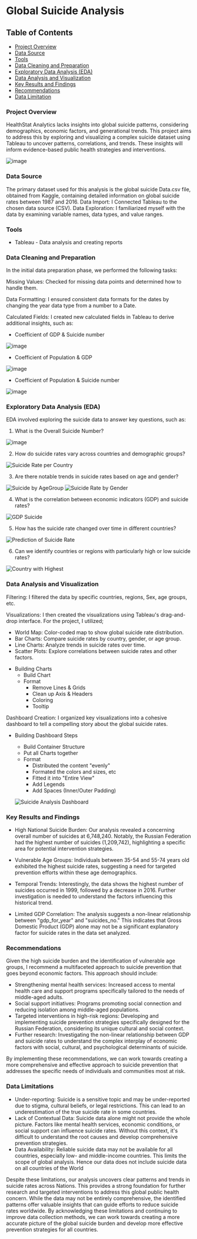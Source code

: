 # Global Suicide Analysis

## Table of Contents

- [Project Overview](#project-overview)
- [Data Source](#data-source)
- [Tools](#tools)
- [Data Cleaning and Preparation](#data-cleaning-and-preparation)
- [Exploratory Data Analysis (EDA)](#exploratory-data-analysis-eda)
- [Data Analysis and Visualization](#data-analysis-and-visualization)
- [Key Results and Findings](#key-results-and-findings)
- [Recommendations](#recommendations)
- [Data Limitation](#data-limitations)

### Project Overview

HealthStat Analytics lacks insights into global suicide patterns, considering demographics, economic factors, and generational trends. This project aims to address this by exploring and visualizing a complex suicide dataset using Tableau to uncover patterns, correlations, and trends. These insights will inform evidence-based public health strategies and interventions.

![image](https://github.com/GogoHarry/Suicide-Analysis/assets/82883963/c62d084c-8892-420f-b70c-ff483d7607f7)


### Data Source

The primary dataset used for this analysis is the global suicide Data.csv file, obtained from Kaggle, containing detailed information on global suicide rates between 1987 and 2016.
Data Import: I Connected Tableau to the chosen data source (CSV).
Data Exploration: I familiarized myself with the data by examining variable names, data types, and value ranges.

### Tools
- Tableau - Data analysis and creating reports


### Data Cleaning and Preparation

In the initial data preparation phase, we performed the following tasks:

Missing Values: Checked for missing data points and determined how to handle them.

Data Formatting: I ensured consistent data formats for the dates by changing the year data type from a number to a Date.

Calculated Fields:  I created new calculated fields in Tableau to derive additional insights, such as:


* Coefficient of GDP & Suicide number

![image](https://github.com/GogoHarry/Suicide-Analysis/assets/82883963/3ba677e8-9378-4491-b52d-eacacff81b64)


* Coefficient of Population & GDP

![image](https://github.com/GogoHarry/Suicide-Analysis/assets/82883963/324ecb53-0f24-4548-994e-c1adf35d06bf)


* Coefficient of Population & Suicide number

![image](https://github.com/GogoHarry/Suicide-Analysis/assets/82883963/1ada5798-8400-4ad5-857e-465c358f047c)


### Exploratory Data Analysis (EDA)

EDA involved exploring the suicide data to answer key questions, such as:

1. What is the Overall Suicide Number?

  ![image](https://github.com/GogoHarry/Suicide-Analysis/assets/82883963/b573bf5b-01a3-472a-b10b-fbe15d4beb09)


2. How do suicide rates vary across countries and demographic groups?

  ![Suicide Rate per Country](https://github.com/GogoHarry/Suicide-Analysis/assets/82883963/36b1847b-9c79-439b-af5a-da6491db3616)


3. Are there notable trends in suicide rates based on age and gender?

  ![Suicide by AgeGroup](https://github.com/GogoHarry/Suicide-Analysis/assets/82883963/77839aa5-25cd-4e64-ae1a-a1b6a4d769f8)   ![Suicide Rate by Gender](https://github.com/GogoHarry/Suicide-Analysis/assets/82883963/b00e090b-bf81-4fbe-873a-0cb817274b12)

  
4. What is the correlation between economic indicators (GDP) and suicide rates?

  ![GDP   Suicide](https://github.com/GogoHarry/Suicide-Analysis/assets/82883963/8dc7d20a-4464-4a67-8c8b-fddb7812da85)

  
5. How has the suicide rate changed over time in different countries?

  ![Prediction of Suicide Rate](https://github.com/GogoHarry/Suicide-Analysis/assets/82883963/2c3ab914-3200-4092-a073-c0b4ef659656)
  

6. Can we identify countries or regions with particularly high or low suicide rates?

  ![Country with Highest](https://github.com/GogoHarry/Suicide-Analysis/assets/82883963/1dc26ee5-28f9-4c06-a995-7a06a2b143ab)



### Data Analysis and Visualization

Filtering: I filtered the data by specific countries, regions, Sex, age groups, etc.

Visualizations: I then created the visualizations using Tableau's drag-and-drop interface. For the project, I utilized;
- World Map: Color-coded map to show global suicide rate distribution.
- Bar Charts: Compare suicide rates by country, gender, or age group.
- Line Charts: Analyze trends in suicide rates over time.
- Scatter Plots: Explore correlations between suicide rates and other factors.

* Building Charts
    * Build Chart
    * Format
        * Remove Lines & Grids
        * Clean up Axis & Headers
        * Coloring
        * Tooltip

Dashboard Creation: I organized key visualizations into a cohesive dashboard to tell a compelling story about the global suicide rates.
* Building Dashboard Steps
    * Build Container Structure
    * Put all Charts together
    * Format
        * Distributed the content "evenly"
        * Formated the colors and sizes, etc
        * Fitted it into "Entire View"
        * Add Legends
        * Add Spaces (Inner/Outer Padding)

  ![Suicide Analysis Dashboard](https://github.com/GogoHarry/Suicide-Analysis/assets/82883963/f16c09a2-15d6-4b47-bb6f-58dfec535c40)


### Key Results and Findings

- High National Suicide Burden: Our analysis revealed a concerning overall number of suicides at 6,748,240. Notably, the Russian Federation had the highest number of suicides (1,209,742), highlighting a specific area for potential intervention strategies.

- Vulnerable Age Groups:  Individuals between 35-54 and 55-74 years old exhibited the highest suicide rates, suggesting a need for targeted prevention efforts within these age demographics.

- Temporal Trends: Interestingly, the data shows the highest number of suicides occurred in 1999, followed by a decrease in 2016.  Further investigation is needed to understand the factors influencing this historical trend.

- Limited GDP Correlation: The analysis suggests a non-linear relationship between "gdp_for_year" and "suicides_no."  This indicates that Gross Domestic Product (GDP) alone may not be a significant explanatory factor for suicide rates in the data set analyzed.

### Recommendations
Given the high suicide burden and the identification of vulnerable age groups, I recommend a multifaceted approach to suicide prevention that goes beyond economic factors. This approach should include:

- Strengthening mental health services: Increased access to mental health care and support programs specifically tailored to the needs of middle-aged adults.
- Social support initiatives: Programs promoting social connection and reducing isolation among middle-aged populations.
- Targeted interventions in high-risk regions: Developing and implementing suicide prevention strategies specifically designed for the Russian Federation, considering its unique cultural and social context.
- Further research: Investigating the non-linear relationship between GDP and suicide rates to understand the complex interplay of economic factors with social, cultural, and psychological determinants of suicide.

By implementing these recommendations, we can work towards creating a more comprehensive and effective approach to suicide prevention that addresses the specific needs of individuals and communities most at risk.

### Data Limitations

- Under-reporting: Suicide is a sensitive topic and may be under-reported due to stigma, cultural beliefs, or legal restrictions. This can lead to an underestimation of the true suicide rate in some countries.
- Lack of Contextual Data: Suicide data alone might not provide the whole picture. Factors like mental health services, economic conditions, or social support can influence suicide rates. Without this context, it's difficult to understand the root causes and develop comprehensive prevention strategies.
- Data Availability: Reliable suicide data may not be available for all countries, especially low- and middle-income countries. This limits the scope of global analysis. Hence our data does not include suicide data on all countries of the World

Despite these limitations, our analysis uncovers clear patterns and trends in suicide rates across Nations. This provides a strong foundation for further research and targeted interventions to address this global public health concern. While the data may not be entirely comprehensive, the identified patterns offer valuable insights that can guide efforts to reduce suicide rates worldwide. By acknowledging these limitations and continuing to improve data collection methods, we can work towards creating a more accurate picture of the global suicide burden and develop more effective prevention strategies for all countries.
